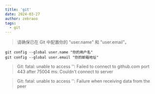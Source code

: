 ```yaml
---
title: 'git'
date: 2024-03-27
author: zebraoo
tags:
  - git
---
```


> 请确保已在 Git 中配置你的 "user.name" 和 "user.email"。
```
git config --global user.name "你的用户名"
git config --global user.email "你的邮箱地址"

```
> Git: fatal: unable to access '': Failed to connect to github.com port 443 after 75004 ms: Couldn't connect to server

> Git: fatal: unable to access '': Failure when receiving data from the peer